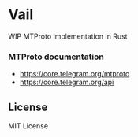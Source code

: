 # Vail

WIP MTProto implementation in Rust

### MTProto documentation
* https://core.telegram.org/mtproto
* https://core.telegram.org/api

## License

MIT License
